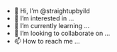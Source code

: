 - 👋 Hi, I’m @straightupbyild
- 👀 I’m interested in ...
- 🌱 I’m currently learning ...
- 💞️ I’m looking to collaborate on ...
- 📫 How to reach me ...

<!---
straightupbyild/straightupbyild is a ✨ special ✨ repository because its `README.md` (this file) appears on your GitHub profile.
You can click the Preview link to take a look at your changes.
--->
